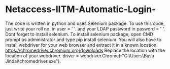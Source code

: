 # Netaccess-IITM-Automatic-Login-
The code is written in python and uses Selenium package.
To use this code, just write your roll no. in user = '    '.
and your LDAP password in pasword = '   '.
Dont forget to install selenium. 
To install selenium package, open CMD prompt as administrator and type  pip install selenium.
You will also have to install webdriver for your web browser and extract it in a known location.
https://chromedriver.chromium.org/downloads
Replace the location with the location of your webdriver.
driver = webdriver.Chrome(r"C:\Users\Basu Jindal\chromedriver.exe").
